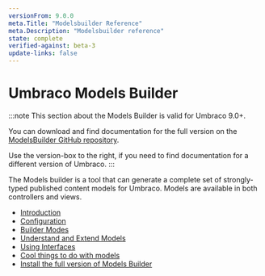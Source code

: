 ```yaml
---
versionFrom: 9.0.0
meta.Title: "Modelsbuilder Reference"
meta.Description: "Modelsbuilder reference"
state: complete
verified-against: beta-3
update-links: false
---
```



# Umbraco Models Builder

:::note
This section about the Models Builder is valid for Umbraco 9.0+.

You can download and find documentation for the full version on the [ModelsBuilder GitHub repository](https://github.com/zpqrtbnk/Zbu.ModelsBuilder).

Use the version-box to the right, if you need to find documentation for a different version of Umbraco.
:::

The Models builder is a tool that can generate a complete set of strongly-typed published content models for Umbraco. Models are available in both controllers and views.

* [Introduction](Introduction-v9.md)
* [Configuration](configuration-v9.md)
* [Builder Modes](Builder-Modes-v9.md)
* [Understand and Extend Models](Understand-And-Extend-v9.md)
* [Using Interfaces](Using-Interfaces-v9.md)
* [Cool things to do with models](CoolThingsWithModels-v9.md)
* [Install the full version of Models Builder](install-models-builder.md)
